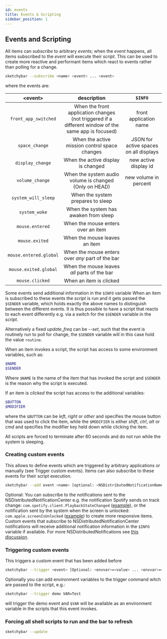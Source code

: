 ```yaml
---
id: events
title: Events & Scripting
sidebar_position: 1
---
```

## Events and Scripting
All items can *subscribe* to arbitrary *events*; when the *event* happens,
all items subscribed to the *event* will execute their *script*.
This can be used to create more reactive and performant items which react to
events rather than polling for a change.
```bash
sketchybar --subscribe <name> <event> ... <event>
```
where the events are:

| <event\>               | description                                                                                         | `$INFO`                                |
| :-------:              | :------:                                                                                            | :------:                               |
| `front_app_switched`   | When the front application changes (not triggered if a different window of the same app is focused) | front application name                 |
| `space_change`         | When the active mission control space changes                                                       | JSON for active spaces on all displays |
| `display_change`       | When the active display is changed                                                                  | new active display id                  |
| `volume_change`        | When the system audio volume is changed (Only on HEAD)                                              | new volume in percent                  |
| `system_will_sleep`    | When the system prepares to sleep                                                                   |                                        |
| `system_woke`          | When the system has awaken from sleep                                                               |                                        |
| `mouse.entered`        | When the mouse enters over an item                                                                  |                                        |
| `mouse.exited`         | When the mouse leaves an item                                                                       |                                        |
| `mouse.entered.global` | When the mouse enters over *any* part of the bar                                                    |                                        |
| `mouse.exited.global`  | When the mouse leaves *all* parts of the bar                                                        |                                        |
| `mouse.clicked`        | When an item is clicked                                                                             |                                        |

Some events send additional information in the `$INFO` variable
When an item is subscribed to these events the *script* is run and it gets passed the `$SENDER` variable, which holds exactly the above names to distinguish between the different events.
It is thus possible to have a script that reacts to each event differently e.g. via a switch for the `$SENDER` variable in the *script*.

Alternatively a fixed *update_freq* can be *--set*, such that the event is routinely run to poll for change, the `$SENDER` variable will in this case hold the value `routine`.

When an item invokes a script, the script has access to some environment variables, such as:
```bash
$NAME
$SENDER
```
Where `$NAME` is the name of the item that has invoked the script and `$SENDER` is the reason why the script is executed.

If an item is *clicked* the script has access to the additional variables:
```bash 
$BUTTON
$MODIFIER
```
where the `$BUTTON` can be *left*, *right* or *other* and specifies the mouse button that was used to click the item, while the `$MODIFIER` is either *shift*, *ctrl*, *alt* or *cmd* and 
specifies the modifier key held down while clicking the item.


All scripts are forced to terminate after 60 seconds and do not run while the system is sleeping. 

### Creating custom events
This allows to define events which are triggered by arbitrary applications or manually (see Trigger custom events).
Items can also subscribe to these events for their script execution.
```bash
sketchybar --add event <name> [optional: <NSDistributedNotificationName>]
```
Optional: You can subscribe to the notifications sent to the NSDistributedNotificationCenter e.g.
the notification Spotify sends on track change:
`com.spotify.client.PlaybackStateChanged` ([example](https://github.com/FelixKratz/SketchyBar/discussions/12#discussioncomment-1455842)), or the
notification sent by the system when the screen is unlocked:
`com.apple.screenIsUnlocked` ([example](https://github.com/FelixKratz/SketchyBar/discussions/12?sort=new#discussioncomment-2979651))
to create more responsive items.
Custom events that subscribe to NSDistributedNotificationCenter notifications
will receive additional notification information in the `$INFO` variable if available.
For more NSDistributedNotifications see [this discussion](https://github.com/FelixKratz/SketchyBar/discussions/151).

### Triggering custom events
This triggers a custom event that has been added before
```bash
sketchybar --trigger <event> [Optional: <envvar>=<value> ... <envvar>=<value>]
```
Optionally you can add environment variables to the trigger command witch are passed to the script, e.g.:
```bash
sketchybar --trigger demo VAR=Test
```
will trigger the demo event and `$VAR` will be available as an environment variable in the scripts that this event invokes.

### Forcing all shell scripts to run and the bar to refresh
```bash
sketchybar --update
```


